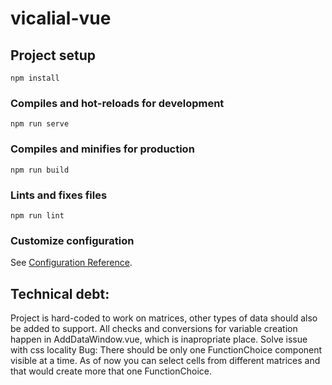 # vicalial-vue

## Project setup
```
npm install
```

### Compiles and hot-reloads for development
```
npm run serve
```

### Compiles and minifies for production
```
npm run build
```

### Lints and fixes files
```
npm run lint
```

### Customize configuration
See [Configuration Reference](https://cli.vuejs.org/config/).


## Technical debt:
Project is hard-coded to work on matrices, other types of data should also be added to support.
All checks and conversions for variable creation happen in AddDataWindow.vue, which is inapropriate place.
Solve issue with css locality
Bug: There should be only one FunctionChoice component visible at a time. As of now you can select cells from different matrices and that would create more that one FunctionChoice.
